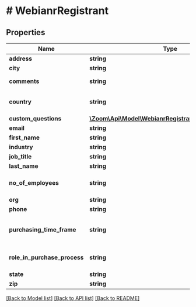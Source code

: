 # # WebianrRegistrant

## Properties

Name | Type | Description | Notes
------------ | ------------- | ------------- | -------------
**address** | **string** | Registrant&#39;s address. | [optional] 
**city** | **string** | Registrant&#39;s city. | [optional] 
**comments** | **string** | A field that allows registrants to provide any questions or comments that they might have. | [optional] 
**country** | **string** | Registrant&#39;s country. The value of this field must be in two-letter abbreviated form and must match the ID field provided in the [Countries](https://marketplace.zoom.us/docs/api-reference/other-references/abbreviation-lists#countries) table. | [optional] 
**custom_questions** | [**\Zoom\Api\Model\WebianrRegistrantCustomQuestions[]**](WebianrRegistrantCustomQuestions.md) | Custom questions. | [optional] 
**email** | **string** | A valid email address of the registrant. | 
**first_name** | **string** | Registrant&#39;s first name. | 
**industry** | **string** | Registrant&#39;s Industry. | [optional] 
**job_title** | **string** | Registrant&#39;s job title. | [optional] 
**last_name** | **string** | Registrant&#39;s last name. | [optional] 
**no_of_employees** | **string** | Number of Employees:&lt;br&gt;&#x60;1-20&#x60;&lt;br&gt;&#x60;21-50&#x60;&lt;br&gt;&#x60;51-100&#x60;&lt;br&gt;&#x60;101-500&#x60;&lt;br&gt;&#x60;500-1,000&#x60;&lt;br&gt;&#x60;1,001-5,000&#x60;&lt;br&gt;&#x60;5,001-10,000&#x60;&lt;br&gt;&#x60;More than 10,000&#x60; | [optional] 
**org** | **string** | Registrant&#39;s Organization. | [optional] 
**phone** | **string** | Registrant&#39;s Phone number. | [optional] 
**purchasing_time_frame** | **string** | This field can be included to gauge interest of webinar attendees towards buying your product or service.  Purchasing Time Frame:&lt;br&gt;&#x60;Within a month&#x60;&lt;br&gt;&#x60;1-3 months&#x60;&lt;br&gt;&#x60;4-6 months&#x60;&lt;br&gt;&#x60;More than 6 months&#x60;&lt;br&gt;&#x60;No timeframe&#x60; | [optional] 
**role_in_purchase_process** | **string** | Role in Purchase Process:&lt;br&gt;&#x60;Decision Maker&#x60;&lt;br&gt;&#x60;Evaluator/Recommender&#x60;&lt;br&gt;&#x60;Influencer&#x60;&lt;br&gt;&#x60;Not involved&#x60; | [optional] 
**state** | **string** | Registrant&#39;s State/Province. | [optional] 
**zip** | **string** | Registrant&#39;s Zip/Postal Code. | [optional] 

[[Back to Model list]](../../README.md#documentation-for-models) [[Back to API list]](../../README.md#documentation-for-api-endpoints) [[Back to README]](../../README.md)



